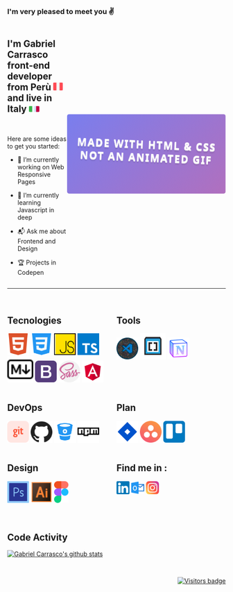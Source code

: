 ### I'm very pleased to meet you :v:

<div class="wrapper" style="display:flex;align-items: center; justify-content: space-between">
	<div class="description" style="flex: 60%">
		<h2>
			I'm Gabriel Carrasco <br>
			front-end developer from Perù
			<a><img src="./src/icons/Flags/peru.png" width="22" height="18"></a>
			and live in Italy
			<a><img src="./src/icons/Flags/italy.png" width="24" height="14"></a>
		</h2>
		<br>

Here are some ideas to get you started:

- :telescope:  I’m currently working on Web Responsive Pages

- :seedling: I’m currently learning Javascript in deep

- :mailbox_with_mail: Ask me about Frontend and Design

- :trophy: Projects in Codepen
	</div>
	<svg fill="none" viewBox="0 0 800 400" width="800" height="400" xmlns="http://www.w3.org/2000/svg">
		<foreignObject width="100%" height="100%">
			<div xmlns="http://www.w3.org/1999/xhtml">
				<style>
					@keyframes rotate {
						0% {
							transform: rotate(3deg);
						}
						100% {
							transform: rotate(-3deg);
						}
					}
					@keyframes gradientBackground {
						0% {
							background-position: 0% 50%;
						}
						50% {
							background-position: 100% 50%;
						}
						100% {
							background-position: 0% 50%;
						}
					}
					@keyframes fadeIn {
						0% {
							opacity: 0;
						}
						66% {
							opacity: 0;
						}
						100% {
							opacity: 1;
						}
					}
					.container {
						font-family:
							system-ui,
							-apple-system,
							'Segoe UI',
							Roboto,
							Helvetica,
							Arial,
							sans-serif,
							'Apple Color Emoji',
							'Segoe UI Emoji';
						display: flex;
						flex-direction: column;
						align-items: center;
						justify-content: center;
						margin: 0;
						width: 100%;
						height: 400px;
						background: linear-gradient(-45deg, #fc5c7d, #6a82fb, #05dfd7);
						background-size: 600% 400%;
						animation: gradientBackground 10s ease infinite;
						border-radius: 10px;
						color: white;
						text-align: center;
					}
					.container h1 {
						font-size: 50px;
						line-height: 1.3;
						letter-spacing: 5px;
						text-transform: uppercase;
						text-shadow:
							0 1px 0 #efefef,
							0 2px 0 #efefef,
							0 3px 0 #efefef,
							0 4px 0 #efefef,
							0 12px 5px rgba(0, 0, 0, 0.1);
						animation: rotate ease-in-out 1s infinite alternate;
					}
					.container p {
						font-size: 20px;
						text-shadow: 0 1px 0 #efefef;
						animation: 5s ease 0s normal forwards 1 fadeIn;
					}
				</style>
				<div class="container">
					<h1>Made with HTML &amp; CSS<br/>not an animated GIF</h1>
					<p>Click to see the source</p>
				</div>
			</div>
		</foreignObject>
	</svg>

</div>


<hr>

</br>


<div style="display:grid;grid-template-columns: 1fr 1fr; margin-bottom:50px ">

<div>

## Tecnologies

<p>
<img src="./src/icons/Tecnologies/html5.svg" width="50" alt="HTML5" title="HTML5">
<img src="./src/icons/Tecnologies/css3.svg" width="50" alt="CSS3" title="CSS3">
<img src="./src/icons/Tecnologies/js.svg" width="50" alt="JAVASCRIPT" title="JAVASCRIPT">
<img src="./src/icons/Tecnologies/typescript.svg" width="50" alt="Typescript" title="Typescript">
<img src="./src/icons/Tecnologies/markdown-1.svg" width="60" alt="Markdown" title="Markdown">
<img src="./src/icons/Tecnologies/bootstrap.png" width="50" alt="Bootstrap" title="Bootstrap">
<img src="./src/icons/Tecnologies/sass.svg" width="50" alt="Sass" title="Sass">
<img src="./src/icons/Tecnologies/angular.png" width="50" alt="Angular" title="Angular">
</p>

</div>

<div>

## Tools

<p>
<img src="./src/icons/Tools/vscode.png" width="50" alt="Vscode" title="Vscode">
<img src="./src/icons/Tools/Brackets.svg" width="60" alt="Brackets" title="Brackets">
<img src="./src/icons/Tools/notion.png" width="50" alt="Notion" title="Notion">
</p>

</div>

<div>

## DevOps
<p>
<img src="./src/icons/Build/git.svg" width="50" alt="Git" title="Git">
<img src="./src/icons/Build/github.svg" width="50" alt="Github" title="Github">
<img src="./src/icons/Build/bitbucket.png" width="50" alt="Bitbucket" title="Bitbucket">
<img src="./src/icons/Build/npm.svg" width="50" alt="Npm" title="Npm">
</p>

</div>

<div>

## Plan
<p>
<img src="./src/icons/Plan/Jira.svg" width="50" alt="Jira" title="Jira">
<img src="./src/icons/Plan/asana.svg" width="50" alt="Asana" title="Asana">
<img src="./src/icons/Plan/trello.svg" width="50" alt="Trello" title="Trello">
</p>

</div>

<div>

## Design
<p>
<img src="./src/icons/Design/photoshop.svg" width="50" alt="Photoshop" title="Photoshop">
<img src="./src/icons/Design/illustrator.svg" width="50" alt="Illustrator" title="Illustrator">
<img src="./src/icons/Design/figma-1.svg" height="50" alt="Figma" title="Figma">
</p>

</div>

<div>

## Find me in :

[<img src="./src/icons/Socials/linkedin.svg" width="30">][in]
[<img src="./src/icons/Socials/outlook.svg" width="30">][outlook]
[<img src="./src/icons/Socials/instagram.svg" width="30">][instagram]

</div>

</div>


## Code Activity

[![Gabriel Carrasco's github stats](https://github-readme-stats.vercel.app/api?username=Mkgabri18&show_icons=true&theme=monokai)][hub-stat]

<br/>

<p align="right">
  <a href="https://badges.pufler.dev">
      <img src="https://badges.pufler.dev/visits/Mkgabri18/Mkgabri18" alt="Visitors badge" />
   </a>
</p>


[in]:https://www.linkedin.com/in/gabriel-carrasco-667562117 "Linkedin profile"
[outlook]:mailto:gabriel136@hotmail.it "My email"
[instagram]:https://www.google.it "Instagram"
[hub-stat]:(https://github.com/Mkgabri18/github-readme-stats)

<!--
[![in](https://www.flaticon.com/svg/vstatic/svg/174/174857.svg?token=exp=1610408633~hmac=e90d60887d94140f832feadd40c30031)](https://www.linkedin.com/in/gabriel-carrasco-667562117)

<div>Icons made by <a href="https://www.flaticon.com/authors/freepik" title="Freepik">Freepik</a> from <a href="https://www.flaticon.com/" title="Flaticon">www.flaticon.com</a></div>			

-->

